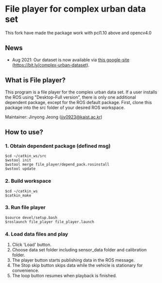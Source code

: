 # File player for complex urban data set

This fork have made the package work with pcl1.10 above and opencv4.0

## News
- Aug 2021: Our dataset is now available via [this google-site (https://bit.ly/complex-urban-dataset)](https://sites.google.com/view/complex-urban-dataset).

## What is File player?
This program is a file player for the complex urban data set. If a user installs the ROS using "Desktop-Full version", there is only one additional dependent package, except for the ROS default package. First, clone this package into the src folder of your desired ROS workspace.

Maintainer: Jinyong Jeong (jjy0923@kaist.ac.kr)

## How to use?

### 1. Obtain dependent package (defined msg)

```
$cd ~/catkin_ws/src
$wstool init
$wstool merge file_player/depend_pack.rosinstall
$wstool update
```

### 2. Build workspace

```
$cd ~/catkin_ws
$catkin_make
```

### 3. Run file player

```
$source devel/setup.bash
$roslaunch file_player file_player.launch
```

### 4. Load data files and play

1. Click 'Load' button.
2. Choose data set folder including sensor_data folder and calibration folder.
3. The player button starts publishing data in the ROS message.
4. The Stop skip button skips data while the vehicle is stationary for convenience.
5. The loop button resumes when playback is finished.
